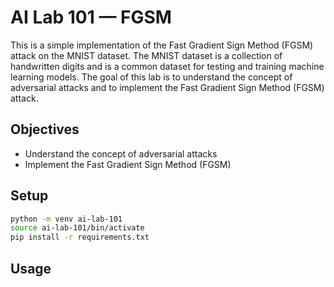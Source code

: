 # AI Lab 101 — FGSM

This is a simple implementation of the Fast Gradient Sign Method (FGSM) attack on the MNIST dataset. The MNIST dataset is a collection of handwritten digits and is a common dataset for testing and training machine learning models. The goal of this lab is to understand the concept of adversarial attacks and to implement the Fast Gradient Sign Method (FGSM) attack.

## Objectives

- Understand the concept of adversarial attacks
- Implement the Fast Gradient Sign Method (FGSM)

## Setup

```bash
python -m venv ai-lab-101
source ai-lab-101/bin/activate
pip install -r requirements.txt
```

## Usage

